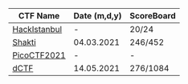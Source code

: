 
|CTF Name| Date (m,d,y) | ScoreBoard |
|-- |--|--|
| [HackIstanbul](https://github.com/fatihsencer/ctf_lib/tree/main/hackistanbul)| - | 20/24 |
| [Shakti](https://github.com/fatihsencer/ctf_lib/tree/main/shaktictf)| 04.03.2021 | 246/452 |
| [PicoCTF2021](https://github.com/fatihsencer/ctf_lib/tree/main/picoCTF2021)| - | - |
| [dCTF](https://github.com/fatihsencer/ctf_lib/tree/main/dCTF)| 14.05.2021 | 276/1084 |

